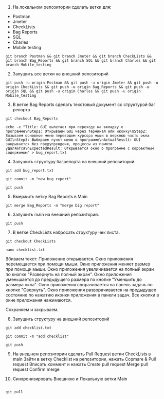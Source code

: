 1. На локальном репозитории сделать ветки для:
- Postman
- Jmeter
- CheckLists
- Bag Reports
- SQL
- Charles
- Mobile testing

```
git branch Postman && git branch Jmeter && git branch CheckLists && git branch Bag_Reports && git branch SQL && git branch Charles && git branch Mobile_testing
```

2. Запушить все ветки на внешний репозиторий
```
git push -u origin Postman && git push -u origin Jmeter && git push -u origin CheckLists && git push -u origin Bag_Reports && git push -u origin SQL && git push -u origin Charles && git push -u origin Mobile_testing
```

3. В ветке Bag Reports сделать текстовый документ со структурой баг репорта
```
git checkout Bag_Reports
```
```
echo -e "Title: GUI вылетает при переходе на вкладку о программе\nStep1: Открываем GUI через терминал или иконку\nStep2: Вызываем основное меню переводом курсора мыши в верхнюю часть окна GUI\nStep3: Выбираем пункт меню о программе\nActualResult: GUI закрывается без предупреждеия, процессы из памяти удаляются\nExpectedResult: Открывается окно о программе с корректным содержимым" > bug_report.txt
```

4. Запушить структуру багрепорта на внешний репозиторий
```
git add bug_report.txt
```
```
git commit -m "new bug report"
```
```
git push
```

5. Вмержить ветку Bag Reports в Main
```
git merge Bag_Reports -m "merge big report"
```

6. Запушить main на внешний репозиторий.
```
git push
```

7. В ветке CheckLists набросать структуру чек листа.
```
git checkout CheckLists
```
```
nano checklist.txt
```
Вбиваем текст:
Приложение открывается.
Окно приложения перемещается при помощи мыши.
Окно приложения меняет размер при помощи мыши.
Окно приложения увеличивается на полный экран по кнопке "Развернуть на полный экран".
Окно приложения уменьшается до предыдущего размера по кнопке "Уменшить до размера окна".
Окно приложения сворачивается на панель задачь по кнопке "Свернуть".
Окно приложения разворачивается на предыдущее состояние по нажатию иконки приложения в панели задач.
Все кнопки в окне приложения нажимаются.

Сохраняем и закрываем.

8. Запушить структуру на внешний репозиторий
```
git add checklist.txt
```
```
git commit -m "add checklist"
```
```
git push
```

9. На внешнем репозитории сделать Pull Request ветки CheckLists в main
Зайти в ветку Checklist на репозитории, нажать Copmare & Pull request
Вписать коммент и нажать Create pull request
Merge pull request
Confirm merge

10. Синхронизировать Внешнюю и Локальную ветки Main
```git checkout main
```
```
git pull
```
